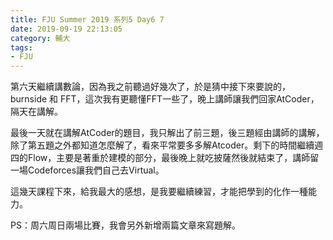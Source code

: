 ```yaml
---
title: FJU Summer 2019 系列5 Day6 7
date: 2019-09-19 22:13:05
category: 輔大
tags:
- FJU
---
```

第六天繼續講數論，因為我之前聽過好幾次了，於是猜中接下來要說的，burnside 和 FFT，這次我有更聽懂FFT一些了，晚上講師讓我們回家AtCoder，隔天在講解。

最後一天就在講解AtCoder的題目，我只解出了前三題，後三題經由講師的講解，除了第五題之外都知道怎麼解了，看來平常要多多解Atcoder。剩下的時間繼續週四的Flow，主要是著重於建模的部分，最後晚上就吃披薩然後就結束了，講師留一場Codeforces讓我們自己去Virtual。

這幾天課程下來，給我最大的感想，是我要繼續練習，才能把學到的化作一種能力。

PS：周六周日兩場比賽，我會另外新增兩篇文章來寫題解。